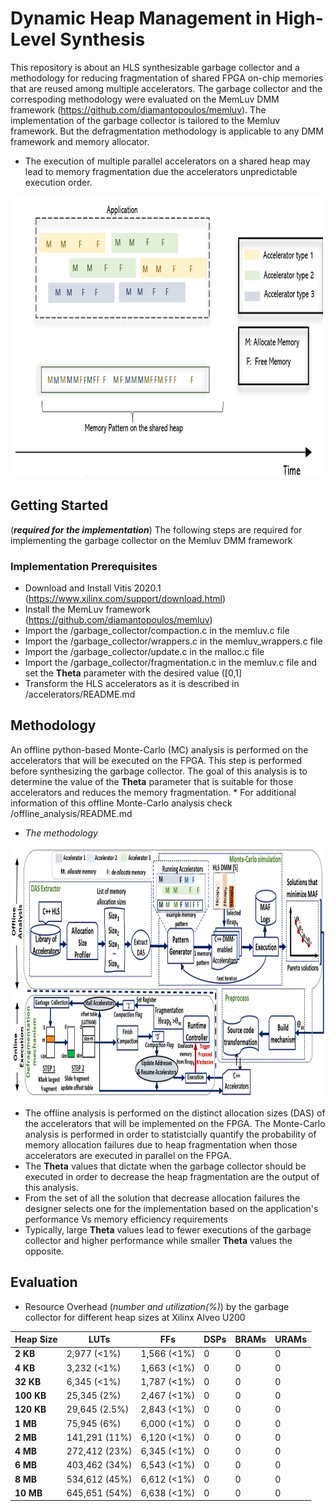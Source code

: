 # Dynamic Heap Management in High-Level Synthesis
This repository is about an HLS synthesizable garbage collector and a methodology for reducing fragmentation of shared FPGA on-chip memories that are reused among multiple accelerators.
The garbage collector and the correspoding methodology were evaluated on the MemLuv DMM framework (https://github.com/diamantopoulos/memluv).
The implementation of the garbage collector is tailored to the Memluv framework. But the defragmentation methodology is applicable to any DMM framework and memory allocator. 

* The execution of multiple parallel accelerators on a shared heap may lead to memory fragmentation due the accelerators unpredictable execution order.

<p>
    <img src="resources/random.png" width="900" height="450">
</p>

 
## Getting Started

(***required for the implementation***) The following steps are required for implementing the garbage collector on the Memluv DMM framework
### Implementation Prerequisites

* Download and Install Vitis 2020.1 (https://www.xilinx.com/support/download.html)
* Install the MemLuv framework (https://github.com/diamantopoulos/memluv)
* Import the /garbage_collector/compaction.c in the memluv.c file 
* Import the /garbage_collector/wrappers.c in the memluv_wrappers.c file
* Import the /garbage_collector/update.c in the malloc.c file
* Import the /garbage_collector/fragmentation.c in the memluv.c file and set the **Theta** parameter with the desired value ([0,1]
* Transform the HLS accelerators as it is described in /accelerators/README.md


## Methodology
An offline python-based Monte-Carlo (MC) analysis is performed on the accelerators that will be executed on the FPGA. This step is performed before synthesizing the garbage collector.
The goal of this analysis is to determine the value of the **Theta** parameter that is suitable for those accelerators and reduces the memory fragmentation. * For additional information of this offline Monte-Carlo analysis check /offline_analysis/README.md
* *The methodology*
<p>
    <img src="resources/flow.png" width="1900" height="400">
</p>

* The offline analysis is performed on the distinct allocation sizes (DAS) of the accelerators that will be implemented on the FPGA. The Monte-Carlo analysis is performed in order to statistcially quantify
the probability of memory allocation failures due to heap fragmentation when those accelerators are executed in parallel on the FPGA.
* The **Theta** values that dictate when the garbage collector should be executed in order to decrease the heap fragmentation are the output of this analysis.
* From the set of all the solution that decrease allocation failures the designer selects one for the implementation based on the application's performance Vs memory efficiency requirements
* Typically, large **Theta** values lead to fewer executions of the garbage collector and higher performance while smaller **Theta** values the opposite.
 

## Evaluation

* Resource Overhead (*number and utilization(%)*) by the garbage collector for different heap sizes at Xilinx Alveo U200

| **Heap Size**  | **LUTs**     | **FFs**    | **DSPs**                 | **BRAMs**                | **URAMs**   |
|----------------|--------------|------------|--------------------------|--------------------------|-------------|
| **2 KB**           | 2,977 (<1%)        | 1,566 (<1%)      | 0                        | 0 | 0 |
| **4 KB**           | 3,232 (<1%)      | 1,663 (<1%)       | 0                        | 0 | 0 |
| **32 KB**          | 6,345 (<1%)       | 1,787 (<1%)       | 0                        | 0 | 0 |
| **100 KB**         | 25,345 (2%)      | 2,467 (<1%)       | 0                        | 0 | 0 |
| **120 KB**         | 29,645 (2.5%)     | 2,843 (<1%)       | 0                        | 0 | 0 |
| **1 MB**           | 75,945 (6%)    | 6,000 (<1%)       | 0                        | 0 | 0 |
| **2 MB**           | 141,291 (11%)      | 6,120 (<1%)       | 0                        | 0 | 0 |
| **4 MB**           | 272,412 (23%)      | 6,345 (<1%)       | 0                        | 0 | 0 |
| **6 MB**           |  403,462 (34%)    | 6,543 (<1%)       | 0                        | 0 | 0 |
| **8 MB**           | 534,612 (45%)      | 6,612 (<1%)       | 0                        | 0 | 0 |
| **10 MB**          | 645,651 (54%)      | 6,638 (<1%)       | 0                        | 0 | 0 |




